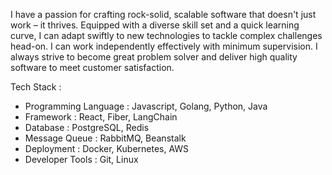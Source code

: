 I have a passion for crafting rock-solid, scalable software that doesn't just work – it thrives. Equipped with a diverse skill set and a quick learning curve, I can adapt swiftly to new technologies to tackle complex challenges head-on. I can work independently effectively with minimum supervision. I always strive to become great problem solver and deliver high quality software to meet customer satisfaction.

Tech Stack :
- Programming Language : Javascript, Golang, Python, Java
- Framework : React, Fiber, LangChain
- Database : PostgreSQL, Redis
- Message Queue : RabbitMQ, Beanstalk
- Deployment : Docker, Kubernetes, AWS
- Developer Tools : Git, Linux


